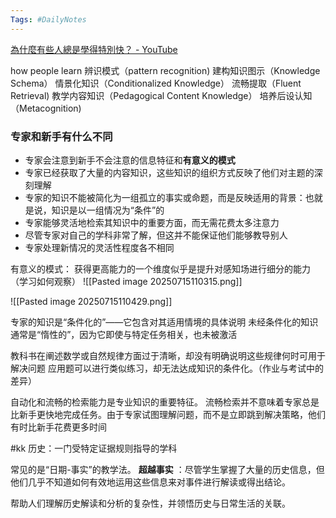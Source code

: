 ```yaml
---
Tags: #DailyNotes 
---
```



[為什麼有些人總是學得特別快？ - YouTube](https://www.youtube.com/watch?v=KWPEjR3vbZw)

how people learn 
	辨识模式（pattern recognition)
	建构知识图示（Knowledge Schema）
	情景化知识（Conditionalized Knowledge）
	流畅提取（Fluent Retrieval)
	教学内容知识（Pedagogical Content Knowledge）
	培养后设认知（Metacognition)



### 专家和新手有什么不同

- 专家会注意到新手不会注意的信息特征和**有意义的模式**
- 专家已经获取了大量的内容知识，这些知识的组织方式反映了他们对主题的深刻理解
- 专家的知识不能被简化为一组孤立的事实或命题，而是反映适用的背景：也就是说，知识是以一组情况为“条件”的
- 专家能够灵活地检索其知识中的重要方面，而无需花费太多注意力
- 尽管专家对自己的学科非常了解，但这并不能保证他们能够教导别人
- 专家处理新情况的灵活性程度各不相同

有意义的模式：
	获得更高能力的一个维度似乎是提升对感知场进行细分的能力（学习如何观察）
![[Pasted image 20250715110315.png]]


![[Pasted image 20250715110429.png]]



专家的知识是“条件化的”——它包含对其适用情境的具体说明
未经条件化的知识通常是“惰性的”，因为它即使与特定任务相关，也未被激活

教科书在阐述数学或自然规律方面过于清晰，却没有明确说明这些规律何时可用于解决问题
应用题可以进行类似练习，却无法达成知识的条件化。（作业与考试中的差异）


自动化和流畅的检索能力是专业知识的重要特征。
流畅检索并不意味着专家总是比新手更快地完成任务。由于专家试图理解问题，而不是立即跳到解决策略，他们有时比新手花费更多时间


#kk 
历史：一门受特定证据规则指导的学科

常见的是“日期-事实”的教学法。
**超越事实** ：尽管学生掌握了大量的历史信息，但他们几乎不知道如何有效地运用这些信息来对事件进行解读或得出结论。

帮助人们理解历史解读和分析的复杂性，并领悟历史与日常生活的关联。